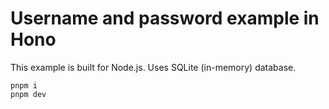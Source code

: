 # Username and password example in Hono

This example is built for Node.js. Uses SQLite (in-memory) database.

```
pnpm i
pnpm dev
```
